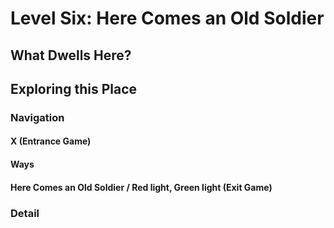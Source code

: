 # Level Six: Here Comes an Old Soldier
## What Dwells Here?
## Exploring this Place
### Navigation
#### X (Entrance Game)
#### Ways
#### Here Comes an Old Soldier / Red light, Green light (Exit Game)
### Detail